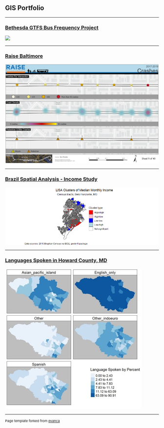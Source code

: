 ## GIS Portfolio

---
### [Bethesda GTFS Bus Frequency Project](/projects/bethesda/index.md)
[<img src="/images/bethesda.png?raw=true"/>](/pdf/bethesda.pdf)

---
### [Raise Baltimore](/projects/raisebaltimore/index.md)
[<img src="/images/Map9.png?raw=true"/>](/pdf/mapsMap9.pdf)

---
### [Brazil Spatial Analysis - Income Study](/pdf/final_proj.pdf)
[<img src="/images/lisa_bh.png?raw=true"/>](/pdf/lisa_bh.pdf)

---
### [Languages Spoken in Howard County, MD](/pdf/github_langmap.pdf)
[<img src="/images/github_langmap.jpg?raw=true"/>](/pdf/langmap_image.pdf)




---
<p style="font-size:11px">Page template forked from <a href="https://github.com/evanca/quick-portfolio">evanca</a></p>
<!-- Remove above link if you don't want to attibute -->
